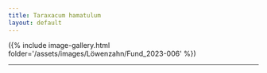 ```yaml
---
title: Taraxacum hamatulum
layout: default
---
```


({% include image-gallery.html folder='/assets/images/Löwenzahn/Fund_2023-006' %})

----